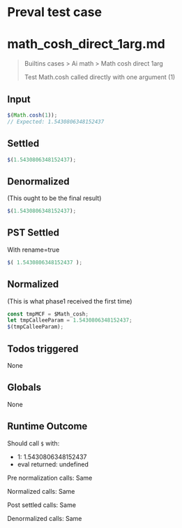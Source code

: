# Preval test case

# math_cosh_direct_1arg.md

> Builtins cases > Ai math > Math cosh direct 1arg
>
> Test Math.cosh called directly with one argument (1)

## Input

`````js filename=intro
$(Math.cosh(1));
// Expected: 1.5430806348152437
`````


## Settled


`````js filename=intro
$(1.5430806348152437);
`````


## Denormalized
(This ought to be the final result)

`````js filename=intro
$(1.5430806348152437);
`````


## PST Settled
With rename=true

`````js filename=intro
$( 1.5430806348152437 );
`````


## Normalized
(This is what phase1 received the first time)

`````js filename=intro
const tmpMCF = $Math_cosh;
let tmpCalleeParam = 1.5430806348152437;
$(tmpCalleeParam);
`````


## Todos triggered


None


## Globals


None


## Runtime Outcome


Should call `$` with:
 - 1: 1.5430806348152437
 - eval returned: undefined

Pre normalization calls: Same

Normalized calls: Same

Post settled calls: Same

Denormalized calls: Same
